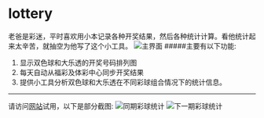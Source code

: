 # lottery
老爸是彩迷，平时喜欢用小本记录各种开奖结果，然后各种统计计算。看他统计起来太辛苦，就抽空为他写了这个小工具。
![主界面](https://ooo.0o0.ooo/2015/09/12/55f399ff388c2.png "双色球排列图")
#####主要有以下功能:
1. 显示双色球和大乐透的开奖号码排列图
2. 每天自动从福彩及体彩中心同步开奖结果
3. 提供小工具分析双色球和大乐透在不同彩球组合情况下的统计信息。
**********
请访问[网站](http://lottery.nzai.me/)试用，以下是部分截图:
![同期彩球统计](https://ooo.0o0.ooo/2015/09/12/55f39a004ac2c.png "同期彩球统计")
![下一期彩球统计](https://ooo.0o0.ooo/2015/09/12/55f39a00d5c90.png "下一期彩球统计")
